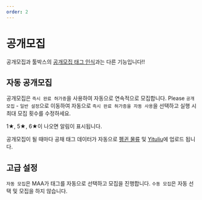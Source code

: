 ```yaml
---
order: 2
---
```


# 공개모집

공개모집과 툴박스의 [공개모집 태그 인식](./tools.md#recruitment-recognition)과는 다른 기능입니다!!

## 자동 공개모집

공개모집은 `즉시 완료 허가증`을 사용하여 자동으로 연속적으로 모집합니다. Please `공개모집` - `일반 설정`으로 이동하여 자동으로 `즉시 완료 허가증을 자동 사용`을 선택하고 실행 시 최대 모집 횟수를 수정하세요.

1★, 5★, 6★이 나오면 알림이 표시됩니다.

공개모집이 될 때마다 공채 태그 데이터가 자동으로 [펭귄 물류](https://penguin-stats.cn/) 및 [Yituliu](https://ark.yituliu.cn/)에 업로드 됩니다.

## 고급 설정

`자동 모집`은 MAA가 태그를 자동으로 선택하고 모집을 진행합니다. `수동 모집`은 자동 선택 및 모집을 하지 않습니다.
